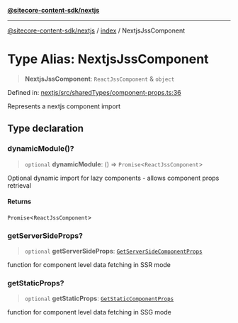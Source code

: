 [**@sitecore-content-sdk/nextjs**](../../README.md)

***

[@sitecore-content-sdk/nextjs](../../README.md) / [index](../README.md) / NextjsJssComponent

# Type Alias: NextjsJssComponent

> **NextjsJssComponent**: `ReactJssComponent` & `object`

Defined in: [nextjs/src/sharedTypes/component-props.ts:36](https://github.com/Sitecore/content-sdk/blob/0d1933830661df0273ddb41b92f4a0934e861521/packages/nextjs/src/sharedTypes/component-props.ts#L36)

Represents a nextjs component import

## Type declaration

### dynamicModule()?

> `optional` **dynamicModule**: () => `Promise`\<`ReactJssComponent`\>

Optional dynamic import for lazy components - allows component props retrieval

#### Returns

`Promise`\<`ReactJssComponent`\>

### getServerSideProps?

> `optional` **getServerSideProps**: [`GetServerSideComponentProps`](GetServerSideComponentProps.md)

function for component level data fetching in SSR mode

### getStaticProps?

> `optional` **getStaticProps**: [`GetStaticComponentProps`](GetStaticComponentProps.md)

function for component level data fetching in SSG mode
